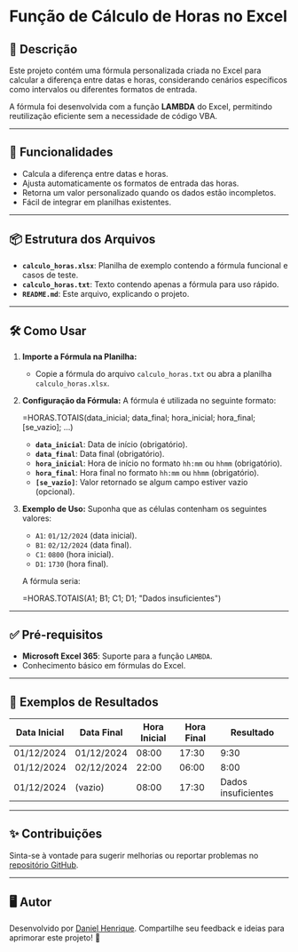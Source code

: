 
# Função de Cálculo de Horas no Excel

## 📝 Descrição
Este projeto contém uma fórmula personalizada criada no Excel para calcular a diferença entre datas e horas, considerando cenários específicos como intervalos ou diferentes formatos de entrada.

A fórmula foi desenvolvida com a função **LAMBDA** do Excel, permitindo reutilização eficiente sem a necessidade de código VBA.

---

## 🚀 Funcionalidades
- Calcula a diferença entre datas e horas.
- Ajusta automaticamente os formatos de entrada das horas.
- Retorna um valor personalizado quando os dados estão incompletos.
- Fácil de integrar em planilhas existentes.

---

## 📦 Estrutura dos Arquivos
- **`calculo_horas.xlsx`**: Planilha de exemplo contendo a fórmula funcional e casos de teste.
- **`calculo_horas.txt`**: Texto contendo apenas a fórmula para uso rápido.
- **`README.md`**: Este arquivo, explicando o projeto.

---

## 🛠️ Como Usar
1. **Importe a Fórmula na Planilha:**
   - Copie a fórmula do arquivo `calculo_horas.txt` ou abra a planilha `calculo_horas.xlsx`.

2. **Configuração da Fórmula:**
   A fórmula é utilizada no seguinte formato:
   
   =HORAS.TOTAIS(data_inicial; data_final; hora_inicial; hora_final; [se_vazio]; ...)
   
   - **`data_inicial`**: Data de início (obrigatório).
   - **`data_final`**: Data final (obrigatório).
   - **`hora_inicial`**: Hora de início no formato `hh:mm` ou `hhmm` (obrigatório).
   - **`hora_final`**: Hora final no formato `hh:mm` ou `hhmm` (obrigatório).
   - **`[se_vazio]`**: Valor retornado se algum campo estiver vazio (opcional).

3. **Exemplo de Uso:**
   Suponha que as células contenham os seguintes valores:
   - `A1`: `01/12/2024` (data inicial).
   - `B1`: `02/12/2024` (data final).
   - `C1`: `0800` (hora inicial).
   - `D1`: `1730` (hora final).

   A fórmula seria:
   
   =HORAS.TOTAIS(A1; B1; C1; D1; "Dados insuficientes")
   

---

## ✅ Pré-requisitos
- **Microsoft Excel 365**: Suporte para a função `LAMBDA`.
- Conhecimento básico em fórmulas do Excel.

---

## 📂 Exemplos de Resultados
| Data Inicial | Data Final   | Hora Inicial | Hora Final | Resultado   |
|--------------|--------------|--------------|------------|-------------|
| 01/12/2024   | 01/12/2024   | 08:00        | 17:30      | 9:30        |
| 01/12/2024   | 02/12/2024   | 22:00        | 06:00      | 8:00        |
| 01/12/2024   | (vazio)      | 08:00        | 17:30      | Dados insuficientes |

---

## ✨ Contribuições
Sinta-se à vontade para sugerir melhorias ou reportar problemas no [repositório GitHub](https://github.com/seu-usuario/seu-repositorio).

---

## 🖥️ Autor
Desenvolvido por [Daniel Henrique](www.linkedin.com/in/danielhsilva44).
Compartilhe seu feedback e ideias para aprimorar este projeto! 🚀